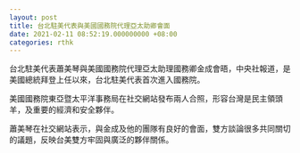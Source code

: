 ```yaml
---
layout: post
title: 台北駐美代表與美國國務院代理亞太助卿會面
date: 2021-02-11 08:52:19.000000000 +08:00
categories: rthk
---
```


台北駐美代表蕭美琴與美國國務院代理亞太助理國務卿金成會晤，中央社報道，是美國總統拜登上任以來，台北駐美代表首次進入國務院。

美國國務院東亞暨太平洋事務局在社交網站發布兩人合照，形容台灣是民主領頭羊，及重要的經濟和安全夥伴。

蕭美琴在社交網站表示，與金成及他的團隊有良好的會面，雙方談論很多共同關切的議題，反映台美雙方牢固與廣泛的夥伴關係。
